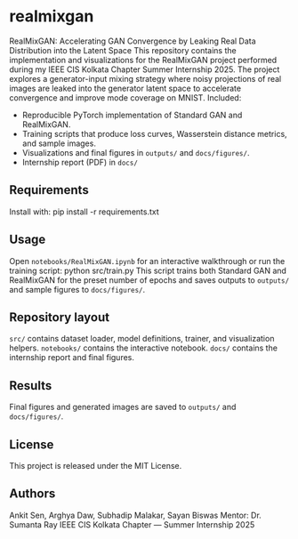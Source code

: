 # realmixgan
RealMixGAN: Accelerating GAN Convergence by Leaking Real Data Distribution into the Latent Space
This repository contains the implementation and visualizations for the RealMixGAN project performed during my IEEE CIS Kolkata Chapter Summer Internship 2025. The project explores a generator-input mixing strategy where noisy projections of real images are leaked into the generator latent space to accelerate convergence and improve mode coverage on MNIST.
Included:
- Reproducible PyTorch implementation of Standard GAN and RealMixGAN.
- Training scripts that produce loss curves, Wasserstein distance metrics, and sample images.
- Visualizations and final figures in `outputs/` and `docs/figures/`.
- Internship report (PDF) in `docs/` 
## Requirements
Install with:
pip install -r requirements.txt

## Usage
Open `notebooks/RealMixGAN.ipynb` for an interactive walkthrough or run the training script:
python src/train.py
This script trains both Standard GAN and RealMixGAN for the preset number of epochs and saves outputs to `outputs/` and sample figures to `docs/figures/`.
## Repository layout
`src/` contains dataset loader, model definitions, trainer, and visualization helpers. `notebooks/` contains the interactive notebook. `docs/` contains the internship report and final figures.
## Results
Final figures and generated images are saved to `outputs/` and `docs/figures/`.
## License
This project is released under the MIT License.
## Authors
Ankit Sen, Arghya Daw, Subhadip Malakar, Sayan Biswas
Mentor: Dr. Sumanta Ray
IEEE CIS Kolkata Chapter — Summer Internship 2025
